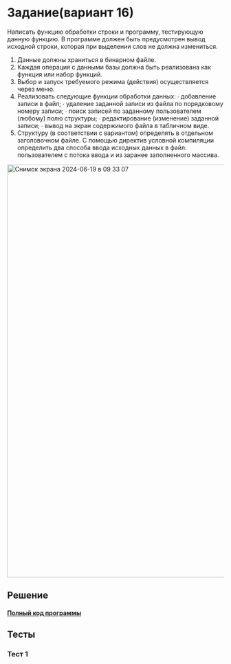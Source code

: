 # Задание(вариант 16)
Написать функцию обработки строки и программу, тестирующую данную
функцию. В программе должен быть предусмотрен вывод исходной строки,
которая при выделении слов не должна измениться.
1. Данные должны храниться в бинарном файле.
2. Каждая операция с данными базы должна быть реализована как функция или набор функций.
3. Выбор и запуск требуемого режима (действия) осуществляется через меню.
4. Реализовать следующие функции обработки данных:
∙ добавление записи в файл;
∙ удаление заданной записи из файла по порядковому номеру записи;
∙ поиск записей по заданному пользователем (любому) полю структуры; ∙ редактирование (изменение) заданной записи;
∙ вывод на экран содержимого файла в табличном виде.
5. Структуру (в соответствии с вариантом) определять в отдельном заголовочном файле. С помощью директив условной компиляции определить два способа ввода исходных данных в файл: пользователем с потока ввода и из заранее заполненного массива.
<img width="959" alt="Снимок экрана 2024-06-19 в 09 33 07" src="https://github.com/YuriHSE/Laboratory/assets/145991450/d2691ed2-f74a-4679-be4a-3c8b6783a6f9">

## Решение
#### [Полный код программы](https://github.com/YuriHSE/Laboratory/blob/main/8%20lab/8.c)
## Тесты
### Тест 1
